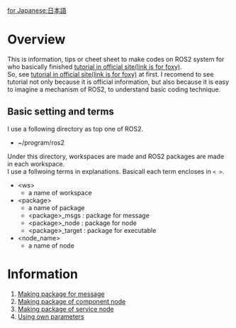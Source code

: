 [for Japanese:日本語](README_JP.md)

# Overview
This is information, tips or cheet sheet to make codes on ROS2 system for who basically finished [tutorial in official site(link is for foxy)](https://docs.ros.org/en/foxy/Tutorials.html).<br>
So, see [tutorial in official site(link is for foxy)](https://docs.ros.org/en/foxy/Tutorials.html) at first.
I recomend to see tutorial not only because it is official information, but also because it is easy to imagine a mechanism of ROS2, to understand basic coding technique.

## Basic setting and terms

I use a following directory as top one of ROS2.

* ~/program/ros2

Under this directory, workspaces are made and ROS2 packages are made in each workspace.<br>
I use a follwoing terms in explanations.
Basicall each term encloses in `< >`.

* \<ws\>
  * a name of workspace
* \<package\>
  * a name of package
  * \<package\>_msgs : package for message
  * \<package\>_node : package for node
  * \<package\>_target : package for executable
* \<node_name\>
  * a name of node

# Information

1. [Making package for message](docs/rclcpp/making_package_for_message.md)
1. [Making package of component node](docs/rclcpp/making_package_of_component_node.md)
1. [Making package of service node](docs/rclcpp/making_package_of_service_node.md)
1. [Using own parameters](docs/rclcpp/using_own_parameters.md)
